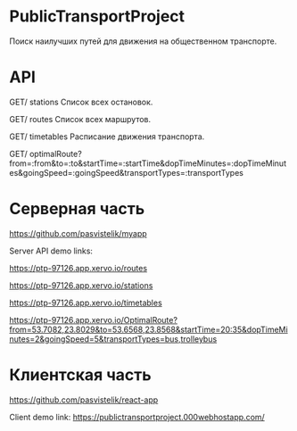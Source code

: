 # PublicTransportProject
Поиск наилучших путей для движения на общественном транспорте.

# API
GET/ stations Список всех остановок.

GET/ routes Список всех маршрутов.

GET/ timetables Расписание движения транспорта.

GET/ optimalRoute?from=:from&to=:to&startTime=:startTime&dopTimeMinutes=:dopTimeMinutes&goingSpeed=:goingSpeed&transportTypes=:transportTypes

# Серверная часть
https://github.com/pasvistelik/myapp

Server API demo links: 

https://ptp-97126.app.xervo.io/routes

https://ptp-97126.app.xervo.io/stations

https://ptp-97126.app.xervo.io/timetables

https://ptp-97126.app.xervo.io/OptimalRoute?from=53.7082,23.8029&to=53.6568,23.8568&startTime=20:35&dopTimeMinutes=2&goingSpeed=5&transportTypes=bus,trolleybus
# Клиентская часть
https://github.com/pasvistelik/react-app

Client demo link: https://publictransportproject.000webhostapp.com/
